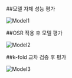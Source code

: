 ##모델 자체 성능 평가

![Model1]([https://github.com/username/repo/blob/main/images/image.png](https://user-images.githubusercontent.com/82106537/246741591-8a7a23bb-bbc6-4d2e-ae66-ca2e292f4b1d.png))

##OSR 적용 후 모델 평가

![Model2]([https://github.com/username/repo/blob/main/images/image.png](https://user-images.githubusercontent.com/82106537/246741715-2b58b159-c581-478d-830c-25bd9c0b4ee3.png))


##k-fold 교차 검증 후 평가

![Model3]([https://github.com/username/repo/blob/main/images/image.png](https://user-images.githubusercontent.com/82106537/246741813-f2833e1a-17ec-4caf-af2b-c30f87fe055a.png))
